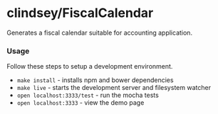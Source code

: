 clindsey/FiscalCalendar
===

Generates a fiscal calendar suitable for accounting application.

### Usage

Follow these steps to setup a development environment.

* `make install` - installs npm and bower dependencies
* `make live` - starts the development server and filesystem watcher
* `open localhost:3333/test` - run the mocha tests
* `open localhost:3333` - view the demo page
